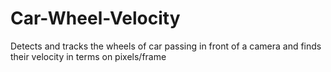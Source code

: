 # Car-Wheel-Velocity
Detects and tracks the wheels of car passing in front of a camera and finds their velocity in terms on pixels/frame
